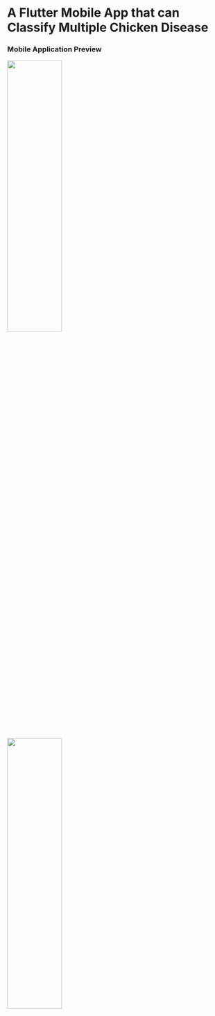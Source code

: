 # A Flutter Mobile App that can Classify Multiple Chicken Disease


### Mobile Application Preview
<img src="https://github.com/DarwinCamahalan/chicken-diesease-image-classification-flutter/assets/120079195/89a380ed-6dd9-47bd-a58b-1934c029e640" width=50% height=40%>

<img src="https://github.com/DarwinCamahalan/chicken-diesease-image-classification-flutter/assets/120079195/d1e47534-f38a-4145-a0bd-2c3bb2cad89b" width=50% height=40%>



